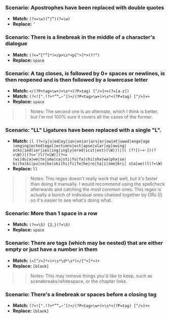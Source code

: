 ### Scenario: Apostrophes have been replaced with double quotes
* **Match:** `(?<=\w)(“|”)(?=\w)`
* **Replace:** `’`

### Scenario: There is a linebreak in the middle of a character's dialogue
* **Match:** `(?<=“[^”]*)</p>\s*<p[^>]*>(?!“)`
* **Replace:** `space`

### Scenario: A tag closes, is followed by 0+ spaces or newlines, is then reopened and is then followed by a lowercase letter
* **Match:** `</(?P<tag>\w+)>\s*<(?P=tag) [^/>]+>(?=[a-z])`
* **Match:** `(?<![".!?>*”“…~’])</(?P<tag>\w+)>\s*<(?P=tag) [^/>]+>`
* **Replace:** `space`

>> Notes: The second one is an alternate, which I think is better, but I'm not 100% sure it covers all the cases of the former.

### Scenario: "LL" Ligatures have been replaced with a single "L".
* **Match:** `(l (?=(y|s|ed|ey|ion|en|ar|ars|er|ow|et|owed|enge|age |enging|ected|egal|ections|ect|apse|ular|op|owing| ocks|ied|ier|ies|ing|ingly|ered|icit|est)(\W)))|(l (?![(–<-])(?=\W))|(?<=’)l(?=\W)|(?<= (wi|du|a|we|te|sma|ca|sti|fu|fa|chi|sha|wa|pha|se| bi|ha|ki|pu|ce|ba|ski|hi|fi|fe|he|ro|ta|i|sme|bri| sta|we))l(?=\W)`
* **Replace:** `ll`

>> Notes: This regex doesn't really work that well, but it's faster than doing it manually. I would recommend using the spellcheck afterwards and catching the most common ones. This regex is actually a bunch of individual ones chained together by ORs (|) so it's easier to see what's doing what.

### Scenario: More than 1 space in a row
* **Match:** `(?<=\S) {2,}(?=\S)`
* **Replace:** `space`

### Scenario: There are tags (which may be nested) that are either empty or just have a number in them
* **Match:** `(<[^/>]*>)+\s*\d*\s*(</[^>]*>)+`
* **Replace:** `[blank]`

>> Notes: This may remove things you'd like to keep, such as scenebreaks/whitespace, or the chapter links. 

### Scenario: There's a linebreak or spaces before a closing tag
* **Match:** `(?<![".!?>*”“…~’])</(?P<tag>\w+)>\s*<(?P=tag) [^/>]+>`
* **Replace:** `[blank]`
